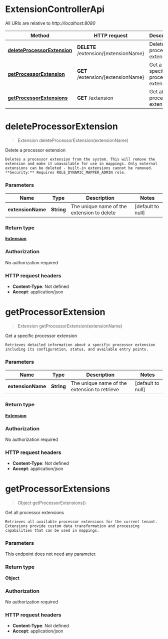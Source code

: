 # ExtensionControllerApi

All URIs are relative to *http://localhost:8080*

| Method | HTTP request | Description |
|------------- | ------------- | -------------|
| [**deleteProcessorExtension**](ExtensionControllerApi.md#deleteProcessorExtension) | **DELETE** /extension/{extensionName} | Delete a processor extension |
| [**getProcessorExtension**](ExtensionControllerApi.md#getProcessorExtension) | **GET** /extension/{extensionName} | Get a specific processor extension |
| [**getProcessorExtensions**](ExtensionControllerApi.md#getProcessorExtensions) | **GET** /extension | Get all processor extensions |


<a name="deleteProcessorExtension"></a>
# **deleteProcessorExtension**
> Extension deleteProcessorExtension(extensionName)

Delete a processor extension

    Deletes a processor extension from the system. This will remove the extension and make it unavailable for use in mappings. Only external extensions can be deleted - built-in extensions cannot be removed.  **Security:** Requires ROLE_DYNAMIC_MAPPER_ADMIN role. 

### Parameters

|Name | Type | Description  | Notes |
|------------- | ------------- | ------------- | -------------|
| **extensionName** | **String**| The unique name of the extension to delete | [default to null] |

### Return type

[**Extension**](../Models/Extension.md)

### Authorization

No authorization required

### HTTP request headers

- **Content-Type**: Not defined
- **Accept**: application/json

<a name="getProcessorExtension"></a>
# **getProcessorExtension**
> Extension getProcessorExtension(extensionName)

Get a specific processor extension

    Retrieves detailed information about a specific processor extension including its configuration, status, and available entry points.

### Parameters

|Name | Type | Description  | Notes |
|------------- | ------------- | ------------- | -------------|
| **extensionName** | **String**| The unique name of the extension to retrieve | [default to null] |

### Return type

[**Extension**](../Models/Extension.md)

### Authorization

No authorization required

### HTTP request headers

- **Content-Type**: Not defined
- **Accept**: application/json

<a name="getProcessorExtensions"></a>
# **getProcessorExtensions**
> Object getProcessorExtensions()

Get all processor extensions

    Retrieves all available processor extensions for the current tenant. Extensions provide custom data transformation and processing capabilities that can be used in mappings.

### Parameters
This endpoint does not need any parameter.

### Return type

**Object**

### Authorization

No authorization required

### HTTP request headers

- **Content-Type**: Not defined
- **Accept**: application/json


